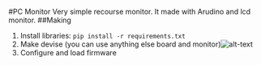 #PC Monitor
Very simple recourse monitor. It made with Arudino and lcd monitor.
##Making
1. Install libraries: `pip install -r requirements.txt`
2. Make devise (you can use anything else board and monitor)![alt-text](http://wiki.amperka.ru/_media/products:display-lcd-text-16x2:display-lcd-text-16x2-arduino-wiring.png)
3. Configure and load firmware


 